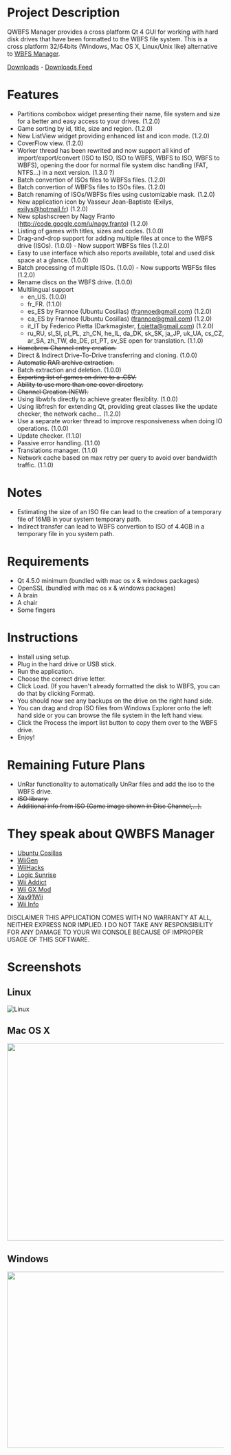 # Project Description
QWBFS Manager provides a cross platform Qt 4 GUI for working with hard disk drives that have been formatted to the WBFS file system.
This is a cross platform 32/64bits (Windows, Mac OS X, Linux/Unix like) alternative to [WBFS Manager](http://wbfsmanager.codeplex.com/).

[Downloads](https://github.com/pasnox/qwbfsmanager/releases) - [Downloads Feed](http://to-be-changed)

# Features
  * Partitions combobox widget presenting their name, file system and size for a better and easy access to your drives. (1.2.0)
  * Game sorting by id, title, size and region. (1.2.0)
  * New ListView widget providing enhanced list and icon mode. (1.2.0)
  * CoverFlow view. (1.2.0)
  * Worker thread has been rewrited and now support all kind of import/export/convert (ISO to ISO, ISO to WBFS, WBFS to ISO, WBFS to WBFS), opening the door for normal file system disc handling (FAT, NTFS...) in a next version. (1.3.0 ?)
  * Batch convertion of ISOs files to WBFSs files. (1.2.0)
  * Batch convertion of WBFSs files to ISOs files. (1.2.0)
  * Batch renaming of ISOs/WBFSs files using customizable mask. (1.2.0)
  * New application icon by Vasseur Jean-Baptiste (Exilys, exilys@hotmail.fr) (1.2.0)
  * New splashscreen by Nagy Franto (http://code.google.com/u/nagy.franto) (1.2.0)
  * Listing of games with titles, sizes and codes. (1.0.0)
  * Drag-and-drop support for adding multiple files at once to the WBFS drive (ISOs). (1.0.0) - Now support WBFSs files (1.2.0)
  * Easy to use interface which also reports available, total and used disk space at a glance. (1.0.0)
  * Batch processing of multiple ISOs. (1.0.0) - Now supports WBFSs files (1.2.0)
  * Rename discs on the WBFS drive. (1.0.0)
  * Multilingual support
    * en_US. (1.0.0)
    * fr_FR. (1.1.0)
    * es_ES by Frannoe (Ubuntu Cosillas) (frannoe@gmail.com) (1.2.0)
    * ca_ES by Frannoe (Ubuntu Cosillas) (frannoe@gmail.com) (1.2.0)
    * it_IT by Federico Pietta (Darkmagister, f.pietta@gmail.com) (1.2.0)
    * ru_RU, sl_SI, pl_PL, zh_CN, he_IL, da_DK, sk_SK, ja_JP, uk_UA, cs_CZ, ar_SA, zh_TW, de_DE, pt_PT, sv_SE open for translation. (1.1.0)
  * ~~Homebrew Channel entry creation.~~
  * Direct & Indirect Drive-To-Drive transferring and cloning. (1.0.0)
  * ~~Automatic RAR archive extraction.~~
  * Batch extraction and deletion. (1.0.0)
  * ~~Exporting list of games on drive to a .CSV.~~
  * ~~Ability to use more than one cover directory.~~
  * ~~Channel Creation (NEW).~~
  * Using libwbfs directly to achieve greater flexiblity. (1.0.0)
  * Using libfresh for extending Qt, providing great classes like the update checker, the network cache... (1.2.0)
  * Use a separate worker thread to improve responsiveness when doing IO operations. (1.0.0)
  * Update checker. (1.1.0)
  * Passive error handling. (1.1.0)
  * Translations manager. (1.1.0)
  * Network cache based on max retry per query to avoid over bandwidth traffic. (1.1.0)

# Notes
  * Estimating the size of an ISO file can lead to the creation of a temporary file of 16MB in your system temporary path.
  * Indirect transfer can lead to WBFS convertion to ISO of 4.4GB in a temporary file in you system path.

# Requirements
  * Qt 4.5.0 minimum (bundled with mac os x & windows packages)
  * OpenSSL (bundled with mac os x & windows packages)
  * A brain
  * A chair
  * Some fingers

# Instructions
  * Install using setup.
  * Plug in the hard drive or USB stick.
  * Run the application.
  * Choose the correct drive letter.
  * Click Load. (If you haven't already formatted the disk to WBFS, you can do that by clicking Format).
  * You should now see any backups on the drive on the right hand side.
  * You can drag and drop ISO files from Windows Explorer onto the left hand side or you can browse the file system in the left hand view.
  * Click the Process the import list button to copy them over to the WBFS drive.
  * Enjoy!

# Remaining Future Plans
  * UnRar functionality to automatically UnRar files and add the iso to the WBFS drive.
  * ~~ISO library.~~
  * ~~Additional info from ISO (Game image shown in Disc Channel,...).~~

# They speak about QWBFS Manager
  * [Ubuntu Cosillas](http://ubuntu-cosillas.blogspot.com/2010/11/qwbfs-manager-gestor-de-particiones.html)
  * [WiiGen](http://www.wiigen.fr/qwbfs-manager-103-gestionnaire-disque-dur-multiplateforme-actualite-4543.html)
  * [WiiHacks](http://www.wiihacks.com/customization-apps/61394-qwbfs-manager-win-os-x-operating-systems.html)
  * [Logic Sunrise](http://www.logic-sunrise.com/news-111351-qwbfs-manager-v110-un-gestionnaire-de-hdd-wbfs.html)
  * [Wii Addict](http://www.wii-addict.fr/forum/QWBFS-Manager-110-t20412.html)
  * [Wii GX Mod](http://wii.gx-mod.com/modules/news/article.php?storyid=2817)
  * [Xav91Wii](http://xav91wii.free.fr/forum/viewtopic.php?f=11&t=2462&start=0&sid=20d4ea529d285f11288084fd6b9c1a6a)
  * [Wii Info](http://www.wii-info.fr/download-637-qwbfs-1-1-0-gestionnaire-wbfs.htm)

DISCLAIMER
THIS APPLICATION COMES WITH NO WARRANTY AT ALL, NEITHER EXPRESS NOR IMPLIED.
I DO NOT TAKE ANY RESPONSIBILITY FOR ANY DAMAGE TO YOUR WII CONSOLE
BECAUSE OF IMPROPER USAGE OF THIS SOFTWARE.

# Screenshots
## Linux
![Linux](https://cloud.githubusercontent.com/assets/858201/2847389/92f77d9e-d0ad-11e3-82a1-90a525104128.png)
## Mac OS X
<a href="http://qwbfs.googlecode.com/files/qwbfsmanager-1.2.1-mac-os-x.png"><img src="http://qwbfs.googlecode.com/files/qwbfsmanager-1.2.1-mac-os-x.png" width="800" height="459" /></a>
## Windows
<a href="http://qwbfs.googlecode.com/files/qwbfsmanager-1.2.1-windows-seven.png"><img src="http://qwbfs.googlecode.com/files/qwbfsmanager-1.2.1-windows-seven.png" width="800" height="410" /></a>
